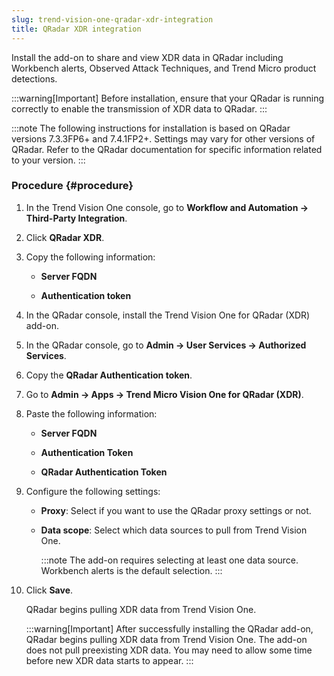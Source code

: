 ```yaml
---
slug: trend-vision-one-qradar-xdr-integration
title: QRadar XDR integration
---
```


Install the add-on to share and view XDR data in QRadar including Workbench alerts, Observed Attack Techniques, and Trend Micro product detections.

:::warning[Important]
Before installation, ensure that your QRadar is running correctly to enable the transmission of XDR data to QRadar.
:::

:::note
The following instructions for installation is based on QRadar versions 7.3.3FP6+ and 7.4.1FP2+. Settings may vary for other versions of QRadar. Refer to the QRadar documentation for specific information related to your version.
:::

### Procedure {#procedure}

1.  In the Trend Vision One console, go to **Workflow and Automation → Third-Party Integration**.

2.  Click **QRadar XDR**.

3.  Copy the following information:

    - **Server FQDN**

    - **Authentication token**

4.  In the QRadar console, install the Trend Vision One for QRadar (XDR) add-on.

5.  In the QRadar console, go to **Admin → User Services → Authorized Services**.

6.  Copy the **QRadar Authentication token**.

7.  Go to **Admin → Apps → Trend Micro Vision One for QRadar (XDR)**.

8.  Paste the following information:

    - **Server FQDN**

    - **Authentication Token**

    - **QRadar Authentication Token**

9.  Configure the following settings:

    - **Proxy**: Select if you want to use the QRadar proxy settings or not.

    - **Data scope**: Select which data sources to pull from Trend Vision One.

      :::note
      The add-on requires selecting at least one data source. Workbench alerts is the default selection.
      :::

10. Click **Save**.

    QRadar begins pulling XDR data from Trend Vision One.

    :::warning[Important]
    After successfully installing the QRadar add-on, QRadar begins pulling XDR data from Trend Vision One. The add-on does not pull preexisting XDR data. You may need to allow some time before new XDR data starts to appear.
    :::
